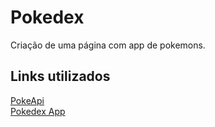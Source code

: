 # Pokedex

Criação de uma página com app de pokemons.

## Links utilizados
<a href="https://pokeapi.co/"> PokeApi </a>
<br>
<a href="https://dribbble.com/shots/6540871-Pokedex-App/attachments/6540871-Pokedex-App?mode=media"> Pokedex App </a>
